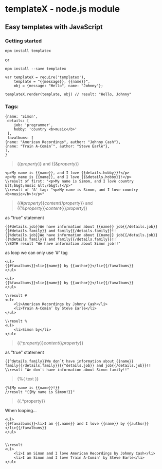 # templateX - node.js module
## Easy templates with JavaScript

### Getting started

```
npm install templatex
```
or

```
npm install --save templatex
```

```
var templateX = require('templatex'),
    template = "{{message}}, {{name}}",
    obj = {message: "Hello", name: "Johnny"};

templateX.render(template, obj) // result: "Hello, Johnny"
```

### Tags:

```
{name: 'Simon',
 details: [
    job: 'programmer',
    hobby: 'country <b>music</b>'
 ],
 favalbums: [
{name: "American Recordings", author: "Johnny Cash"},
{name: "Train A-Comin’", author: "Steve Earle"},
],
}
```

> {{*property*}} and {{&*property*}}

```
<p>My name is {{name}}, and I love {{details.hobby}}!</p>
<p>My name is {{name}}, and I love {{&details.hobby}}!</p>
\\result of first: "<p>My name is Simon, and I love country &lt;b&gt;music &lt;/b&gt;!</p>"
\\result of '&' tag: "<p>My name is Simon, and I love country <b>music</b>!</p>"
```
> {{#*property*}}*content*{/*property*}} and {{%*property*}}*content*{{/*property*}}

as "true" statement
```
{{#details.job}}We have information about {{name}} job{{/details.job}}{{#details.family}} and family{{/details.family}}!!
{{%details.job}}We have information about {{name}} job{{/details.job}}{{%details.family}} and family{{/details.family}}!!
\\BOTH result "We have information about Simon job!!"
```
as loop we can only use '#' tag
```
<ul>
{{#favalbums}}<li>{{name}} by {{author}}</li>{{/favalbums}}
</ul>

<ul>
{{%favalbums}}<li>{{name}} by {{author}}</li>{{/favalbums}}
</ul>

\\result #
<ul>
    <li>American Recordings by Johnny Cash</li>
    <li>Train A-Comin’ by Steve Earle</li>
</ul>

\\result %
<ul>
    <li>Simon by</li>
</ul>
```
> {{^*property*}}*content*{/*property*}}

as "true" statement
```
{{^details.family}}We don`t have information about {{name}} family{{/details.family}}{{^details.job}} and job{{/details.job}}!!
\\result "We don`t have information about Simon family!!"
```
> {%{ text }}

```
{%{My name is {{name}}!}}
//result "{{My name is Simon!}}"
```

> {{.*property}}

When looping...
```
<ul>
{{#favalbums}}<li>I am {{.name}} and I love {{name}} by {{author}}</li>{{/favalbums}}
</ul>


\\result
<ul>
    <li>I am Simon and I love American Recordings by Johnny Cash</li>
    <li>I am Simon and I love Train A-Comin’ by Steve Earle</li>
</ul>
```